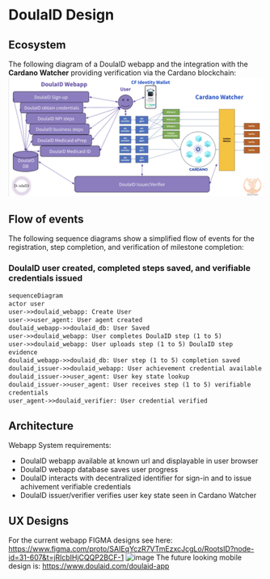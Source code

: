# DoulaID Design

## Ecosystem
The following diagram of a DoulaID webapp and the integration with the **Cardano Watcher** providing verification via the Cardano blockchain:
![Ecosystem](DoulaID_Ecosystem.png)

## Flow of events
The following sequence diagrams show a simplified flow of events for the registration, step completion, and verification of milestone completion:

### DoulaID user created, completed steps saved, and verifiable credentials issued
```mermaid
sequenceDiagram
actor user
user->>doulaid_webapp: Create User
user->>user_agent: User agent created
doulaid_webapp->>doulaid_db: User Saved
user->>doulaid_webapp: User completes DoulaID step (1 to 5)
user->>doulaid_webapp: User uploads step (1 to 5) DoulaID step evidence
doulaid_webapp->>doulaid_db: User step (1 to 5) completion saved
doulaid_issuer->>doulaid_webapp: User achievement credential available
doulaid_issuer->>user_agent: User key state lookup
doulaid_issuer->>user_agent: User receives step (1 to 5) verifiable credentials
user_agent->>doulaid_verifier: User credential verified
```

## Architecture
Webapp System requirements:
* DoulaID webapp available at known url and displayable in user browser
* DoulaID webapp database saves user progress
* DoulaID interacts with decentralized identifier for sign-in and to issue achivement verifiable credentials 
* DoulaID issuer/verifier verifies user key state seen in Cardano Watcher

## UX Designs
For the current webapp FIGMA designs see here: https://www.figma.com/proto/SAIEqYczR7VTmEzxcJcgLo/RootsID?node-id=31-607&t=jRlcbIHjCQQP2BCF-1
<img width="1417" alt="image" src="https://github.com/user-attachments/assets/92dfea41-4bbe-4b13-bc46-a9459b2f8d23">
The future looking mobile design is:
https://www.doulaid.com/doulaid-app
